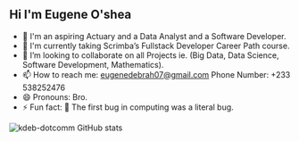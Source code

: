 

## Hi I'm Eugene O'shea

- 📅 I'm an aspiring Actuary and a Data Analyst and a Software Developer.
- 🔭 I'm currently taking Scrimba’s Fullstack Developer Career Path course.
- 👯 I’m looking to collaborate on all Projects ie. (Big Data, Data Science, Software Development, Mathematics).
- 📫 How to reach me: eugenedebrah07@gmail.com Phone Number: +233 538252476
- 😄 Pronouns: Bro.
- ⚡ Fun fact: 💾 The first bug in computing was a literal bug. 

![kdeb-dotcomm GitHub stats](https://github-readme-stats.vercel.app/api?username=kdeb-dotcomm&show_icons=true&theme=merko)

